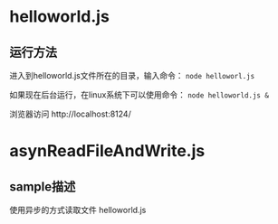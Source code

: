 # helloworld.js
## 运行方法  
进入到helloworld.js文件所在的目录，输入命令：
`node helloworl.js `

如果现在后台运行，在linux系统下可以使用命令：
`node helloworld.js &`

浏览器访问 http://localhost:8124/


# asynReadFileAndWrite.js
## sample描述
使用异步的方式读取文件 helloworld.js
